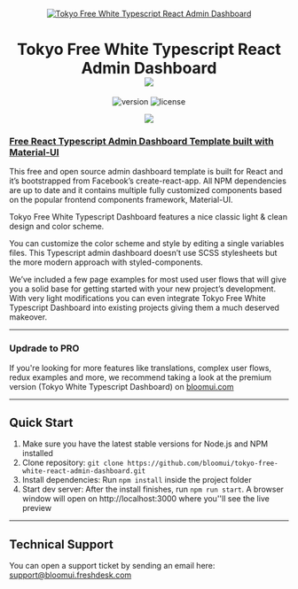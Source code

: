 <p align="center">
    <a href="https://bloomui.com" title="BloomUI.com">
        <img src="https://bloomui.s3.us-east-2.amazonaws.com/tokyo-logo.png" alt="Tokyo Free White Typescript React Admin Dashboard">
    </a>
</p>
<h1 align="center">
    <b>Tokyo Free White Typescript React Admin Dashboard</b>
    <br>
    <a href="https://twitter.com/intent/tweet?url=https://bloomui.com&text=I like this React admin dashboard">
        <img src="https://img.shields.io/twitter/url/http/shields.io.svg?style=social" />
    </a>
</h1>
<div align="center">

![version](https://img.shields.io/badge/version-2.0.0-blue.svg)
![license](https://img.shields.io/badge/license-MIT-blue.svg)

<a href="https://bloomui.com/product/tokyo-free-white-react-typescript-material-ui-admin-dashboard/"><img src="https://bloomui.s3.us-east-2.amazonaws.com/tokyo-free-white-react-typescript-material-ui-admin-dashboard.jpg" /></a>
</div>

<a href="https://bloomui.com/product/tokyo-free-white-react-typescript-material-ui-admin-dashboard/"><h3>Free React Typescript Admin Dashboard Template built with Material-UI</h3></a>
<p>
    This free and open source admin dashboard template is built for React and it’s bootstrapped from Facebook’s create-react-app. All NPM dependencies are up to date and it contains multiple fully customized components based on the popular frontend components framework, Material-UI.
</p>
<p>
Tokyo Free White Typescript Dashboard features a nice classic light & clean design and color scheme.
</p>
<p>
You can customize the color scheme and style by editing a single variables files. This Typescript admin dashboard doesn’t use SCSS stylesheets but the more modern approach with styled-components.
</p>
<p>
We’ve included a few page examples for most used user flows that will give you a solid base for getting started with your new project’s development. With very light modifications you can even integrate Tokyo Free White Typescript Dashboard into existing projects giving them a much deserved makeover.
</p>

---
<h3>Updrade to PRO</h3>

<p>If you're looking for more features like translations, complex user flows, redux examples and more,  we recommend taking a look at the premium version (Tokyo White Typescript Dashboard) on <a href="https://bloomui.com">bloomui.com</a></p>

---

<h2>
    Quick Start
</h2>
<ol>
    <li>Make sure you have the latest stable versions for Node.js and NPM installed</li>
    <li>Clone repository: <code>git clone https://github.com/bloomui/tokyo-free-white-react-admin-dashboard.git</code></li>
    <li>Install dependencies: Run <code>npm install</code> inside the project folder</li>
    <li>Start dev server: After the install finishes, run <code>npm run start</code>. A browser window will open on http://localhost:3000 where you''ll see the live preview</li>
</ol>

---

<h2>
    Technical Support
</h2>
<p>
    You can open a support ticket by sending an email here: <a href="mailto:support@bloomui.freshdesk.com" title="Open Support Ticket">
        support@bloomui.freshdesk.com
    </a>
</p>
